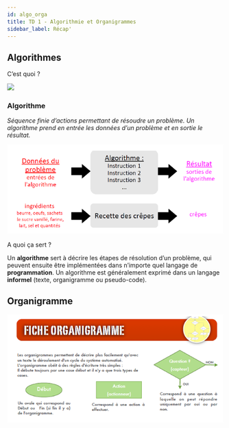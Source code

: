 ```yaml
---
id: algo_orga
title: TD 1 - Algorithmie et Organigrammes
sidebar_label: Récap'
---
```


## Algorithmes

C’est quoi ?

![](https://media.giphy.com/media/EGAYMoLOeGMxO/source.gif)

### Algorithme

_Séquence finie d’actions permettant de résoudre un problème. Un algorithme prend en entrée les données d’un problème et en sortie le résultat._

![algo-explanation](./assets/algo_1.png)

A quoi ça sert ?

Un **algorithme** sert à décrire les étapes de résolution d’un problème, qui peuvent ensuite être implémentées dans n’importe quel langage de **programmation**.
Un algorithme est généralement exprimé dans un langage **informel** (texte, organigramme ou pseudo-code).

## Organigramme

![orga-explanation](./assets/algo_2.png)
